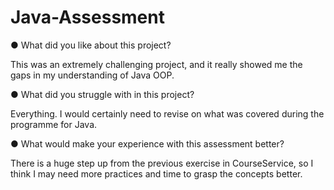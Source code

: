 # Java-Assessment

●	What did you like about this project?

This was an extremely challenging project, and it really showed me the gaps in my understanding of Java OOP.

●	What did you struggle with in this project?

Everything. I would certainly need to revise on what was covered during the programme for Java.

●	What would make your experience with this assessment better?

There is a huge step up from the previous exercise in CourseService, so I think I may need more practices and time to grasp the concepts better.


